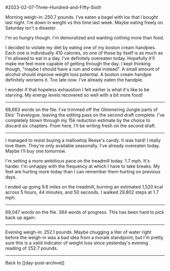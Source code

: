 #2023-02-07-Three-Hundred-and-Fifty-Sixth

Morning weigh-in:  250.7 pounds.  I've eaten a bagel with lox that I bought last night.  I'm down in weight vs this time last week.  Maybe eating freely on Saturday isn't a disaster.

I'm so hungry though.  I'm demoralized and wanting nothing more than food.

I decided to violate my diet by eating one of my boston cream handpies.  Each one is individually 410 calories, so one of those by itself is as much as I'm allowed to eat in a day.  I've definitely overeaten today.  Hopefully it'll make me feel more capable of getting through the day.  I kept thinking though, "maybe I should have a rum and coke instead".  A small amount of alcohol should improve weight loss potential.  A boston cream handpie definitely worsens it.  Too late now.  I've already eaten the handpie.

I wonder if that hopeless exhaustion I felt earlier is what it's like to be starving.  My energy levels recovered so well with a bit more food!

---
68,663 words on the file.  I've trimmed off the Glimmering Jungle parts of Ekis' Travelogue, leaving the editing pass on the second draft complete.  I've completely blown through my 15k reduction estimate by the choice to discard six chapters.  From here, I'll be writing fresh on the second draft.

---
I managed to resist buying a mallowtop Reese's candy.  It was hard!  I really love them.  They're only available seasonally.  I've already overeaten today.  Maybe I'll buy one tomorrow.

I'm setting a more ambitious pace on the treadmill today.  1.7 mph.  It's harder.  I'm unhappy with the frequency at which I have to take breaks.  My feet are hurting more today than I can remember them hurting on previous days.

I ended up going 9.6 miles on the treadmill, burning an estimated 1,520 kcal across 5 hours, 44 minutes, and 50 seconds.  I walked 29,802 steps at 1.7 mph.

---
69,047 words on the file.  384 words of progress.  This has been hard to pick back up again.

---
Evening weigh-in:  252.1 pounds.  Maybe chugging a liter of water right before the weigh-in was a bad idea from a morale standpoint, but I'm pretty sure this is a valid indicator of weight loss since yesterday's evening reading of 252.7 pounds.

---
Back to [[day-post-archive]]